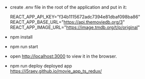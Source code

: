  - create .env file in the root of the application and put in it:

   REACT_APP_API_KEY="f34b1115672adc7394e81dbaf098ba86"
   REACT_APP_BASE_URL="https://api.themoviedb.org/3"
   REACT_APP_IMAGE_URL="https://image.tmdb.org/t/p/original"

 - npm install
 - npm run start
 - open [http://localhost:3000](http://localhost:3000) to view it in the browser.
 - npm run deploy
      deployed app https://i5raev.github.io/movie_app_ts_redux/

